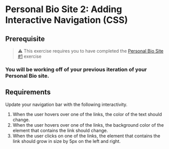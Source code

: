 # Personal Bio Site 2: Adding Interactive Navigation (CSS)

## Prerequisite

> :warning: This exercise requires you to have completed the [Personal Bio Site #1](personal-bio-site-1.md) exercise

### You will be working off of your previous iteration of your Personal Bio site. 

## Requirements

Update your navigation bar with the following interactivity.

1. When the user hovers over one of the links, the color of the text should change.
1. When the user hovers over one of the links, the background color of the element that contains the link should change.
1. When the user clicks on one of the links, the element that contains the link should grow in size by 5px on the left and right.

